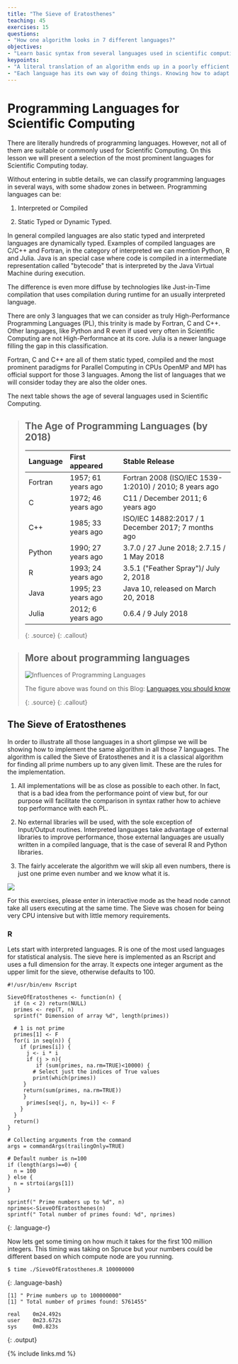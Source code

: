 ```yaml
---
title: "The Sieve of Eratosthenes"
teaching: 45
exercises: 15
questions:
- "How one algorithm looks in 7 different languages?"
objectives:
- "Learn basic syntax from several languages used in scientific computing"
keypoints:
- "A literal translation of an algorithm ends up in a poorly efficient code."
- "Each language has its own way of doing things. Knowing how to adapt the algorithm to the language is the way to create efficient code."
---
```


# Programming Languages for Scientific Computing

There are literally hundreds of programming languages. However, not all of them are suitable or commonly used for Scientific Computing. On this lesson we will present a selection of the most prominent languages for Scientific Computing today.

Without entering in subtle details, we can classify programming languages in several ways, with some shadow zones in between. Programming languages can be:

1. Interpreted or Compiled

2. Static Typed or Dynamic Typed.

In general compiled languages are also static typed and interpreted languages are dynamically typed. Examples of compiled languages are C/C++ and Fortran, in the category of interpreted we can mention Python, R and Julia. Java is an special case where code is compiled in a intermediate representation called "bytecode" that is interpreted by the Java Virtual Machine during execution.

The difference is even more diffuse by technologies like Just-in-Time compilation that uses compilation during runtime for an usually interpreted language.

There are only 3 languages that we can consider as truly High-Performance Programming Languages (PL), this trinity is made by Fortran, C and C++. Other languages, like Python and R even if used very often in Scientific Computing are not High-Performance at its core. Julia is a newer language filling the gap in this classification.

Fortran, C and C++ are all of them static typed, compiled and the most prominent paradigms for Parallel Computing in CPUs OpenMP and MPI has official support for those 3 languages. Among the list of languages that we will consider today they are also the older ones.

The next table shows the age of several languages used in  Scientific Computing.

> ## The Age of Programming Languages (by 2018)
>
> | Language | First appeared | Stable Release |
> |:---------|:---------------|:--------------|
> | Fortran | 1957; 61 years ago | Fortran 2008 (ISO/IEC 1539-1:2010) / 2010; 8 years ago |
> | C | 1972; 46 years ago | C11 / December 2011; 6 years ago |
> | C++ | 1985; 33 years ago | ISO/IEC 14882:2017 / 1 December 2017; 7 months ago |
> | Python | 1990; 27 years ago | 3.7.0 / 27 June 2018; 2.7.15 / 1 May 2018 |
> | R | 1993; 24 years ago | 3.5.1 ("Feather Spray")/ July 2, 2018 |
> | Java | 1995; 23 years ago |  Java 10, released on March 20, 2018 |
> | Julia | 2012; 6 years ago | 0.6.4 / 9 July 2018 |
>
>{: .source}
{: .callout}

> ## More about programming languages
>
> <img src="http://blog.daveastels.com.s3-website-us-west-2.amazonaws.com/images/languages/PLchart.png" title="Language Chart" alt="Influences of Programming Languages" style="display: block; margin: auto;" />
>
>
> The figure above was found on this Blog:  [Languages you should know](http://blog.daveastels.com.s3-website-us-west-2.amazonaws.com/languages.html)
>
>{: .source}
{: .callout}

## The Sieve of Eratosthenes

In order to illustrate all those languages in a short glimpse we will be showing how to implement the same algorithm in all those 7 languages. The algorithm is called the Sieve of Eratosthenes and it is a classical algorithm for finding all prime numbers up to any given limit. These are the rules for the implementation.

1. All implementations will be as close as possible to each other. In fact, that is a bad idea from the performance point of view but, for our purpose will facilitate the comparison in syntax rather how to achieve top performance with each PL.

2. No external libraries will be used, with the sole exception of Input/Output routines. Interpreted languages take advantage of external libraries to improve performance, those external languages are usually written in a compiled language, that is the case of several R and Python libraries.

3. The fairly accelerate the algorithm we will skip all even numbers, there is just one prime even number and we know what it is.

<img src="https://upload.wikimedia.org/wikipedia/commons/9/94/Animation_Sieve_of_Eratosth.gif" />

For this exercises, please enter in interactive mode as the head node cannot take all users executing at the same time. The Sieve was chosen for being very CPU intensive but with little memory requirements.

### R

Lets start with interpreted languages. R is one of the most used languages for statistical analysis. The sieve here is implemented as an Rscript and uses a full dimension for the array. It expects one integer argument as the upper limit for the sieve, otherwise defaults to 100.

~~~
#!/usr/bin/env Rscript

SieveOfEratosthenes <- function(n) {
  if (n < 2) return(NULL)
  primes <- rep(T, n)
  sprintf(" Dimension of array %d", length(primes))

  # 1 is not prime
  primes[1] <- F
  for(i in seq(n)) {
    if (primes[i]) {
      j <- i * i
      if (j > n){
      	 if (sum(primes, na.rm=TRUE)<10000) {
	    # Select just the indices of True values
	    print(which(primes))
	 }  
	 return(sum(primes, na.rm=TRUE))
	 }	 
      primes[seq(j, n, by=i)] <- F
    }
  }
  return()
}

# Collecting arguments from the command
args = commandArgs(trailingOnly=TRUE)

# Default number is n=100
if (length(args)==0) {
  n = 100
} else {
  n = strtoi(args[1])
}

sprintf(" Prime numbers up to %d", n)
nprimes<-SieveOfEratosthenes(n)
sprintf(" Total number of primes found: %d", nprimes)
~~~
{: .language-r}

Now lets get some timing on how much it takes for the first 100 million
integers. This timing was taking on Spruce but your numbers could be different based on which compute node are you running.

~~~
$ time ./SieveOfEratosthenes.R 100000000
~~~
{: .language-bash}
~~~
[1] " Prime numbers up to 100000000"
[1] " Total number of primes found: 5761455"

real    0m24.492s
user    0m23.672s
sys     0m0.823s
~~~
{: .output}

{% include links.md %}


